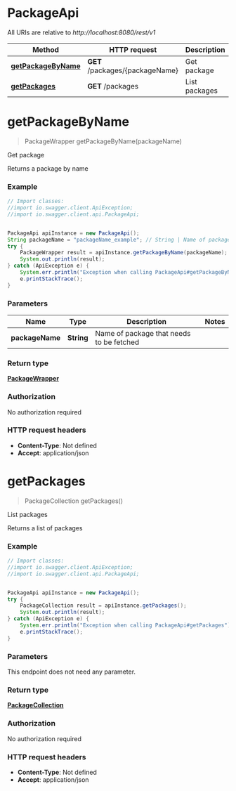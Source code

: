 # PackageApi

All URIs are relative to *http://localhost:8080/rest/v1*

Method | HTTP request | Description
------------- | ------------- | -------------
[**getPackageByName**](PackageApi.md#getPackageByName) | **GET** /packages/{packageName} | Get package
[**getPackages**](PackageApi.md#getPackages) | **GET** /packages | List packages 


<a name="getPackageByName"></a>
# **getPackageByName**
> PackageWrapper getPackageByName(packageName)

Get package

Returns a package by name

### Example
```java
// Import classes:
//import io.swagger.client.ApiException;
//import io.swagger.client.api.PackageApi;


PackageApi apiInstance = new PackageApi();
String packageName = "packageName_example"; // String | Name of package that needs to be fetched
try {
    PackageWrapper result = apiInstance.getPackageByName(packageName);
    System.out.println(result);
} catch (ApiException e) {
    System.err.println("Exception when calling PackageApi#getPackageByName");
    e.printStackTrace();
}
```

### Parameters

Name | Type | Description  | Notes
------------- | ------------- | ------------- | -------------
 **packageName** | **String**| Name of package that needs to be fetched |

### Return type

[**PackageWrapper**](PackageWrapper.md)

### Authorization

No authorization required

### HTTP request headers

 - **Content-Type**: Not defined
 - **Accept**: application/json

<a name="getPackages"></a>
# **getPackages**
> PackageCollection getPackages()

List packages 

Returns a list of packages

### Example
```java
// Import classes:
//import io.swagger.client.ApiException;
//import io.swagger.client.api.PackageApi;


PackageApi apiInstance = new PackageApi();
try {
    PackageCollection result = apiInstance.getPackages();
    System.out.println(result);
} catch (ApiException e) {
    System.err.println("Exception when calling PackageApi#getPackages");
    e.printStackTrace();
}
```

### Parameters
This endpoint does not need any parameter.

### Return type

[**PackageCollection**](PackageCollection.md)

### Authorization

No authorization required

### HTTP request headers

 - **Content-Type**: Not defined
 - **Accept**: application/json

